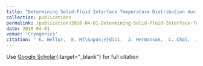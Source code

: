 ```yaml
---
title: "Determining Solid-Fluid Interface Temperature Distribution during Phase Change of Cryogenic Propellants Using Transient Thermal Modeling"
collection: publications
permalink: /publication/2018-04-01-Determining-Solid-Fluid-Interface-Temperature-Distribution-during-Phase-Change-of-Cryogenic-Propellants-Using-Transient-Thermal-Modeling
date: 2018-04-01
venue: 'Cryogenics'
citation: ' K. Bellur,  E. M{\&apos;e}dici,  J. Hermanson,  C. Choi,  J. Allen, &quot;Determining Solid-Fluid Interface Temperature Distribution during Phase Change of Cryogenic Propellants Using Transient Thermal Modeling.&quot; Cryogenics, 2018.'
---
```

Use [Google Scholar](https://scholar.google.com/scholar?q=Determining+Solid+Fluid+Interface+Temperature+Distribution+during+Phase+Change+of+Cryogenic+Propellants+Using+Transient+Thermal+Modeling){:target="_blank"} for full citation
